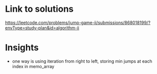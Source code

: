 # Link to solutions
https://leetcode.com/problems/jump-game-ii/submissions/868018199/?envType=study-plan&id=algorithm-ii

# Insights
* one way is using iteration from right to left, storing min jumps at each index in memo_array
